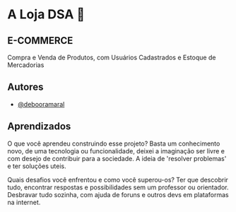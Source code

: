 
# A Loja DSA 🚀 


## E-COMMERCE

Compra e Venda de Produtos, com Usuários Cadastrados e Estoque de Mercadorias


## Autores

- [@debooramaral](https://github.com/debooramaral)


## Aprendizados

O que você aprendeu construindo esse projeto? 
Basta um conhecimento novo, de uma tecnologia ou funcionalidade, deixei a imaginação ser livre e com desejo de contribuir para a sociedade. A ideia de 'resolver problemas' e ter soluções uteis. 

Quais desafios você enfrentou e como você superou-os?
Ter que descobrir tudo, encontrar respostas e possibilidades sem um professor ou orientador. Desbravar tudo sozinha, com ajuda de foruns e outros devs em plataformas na internet.




